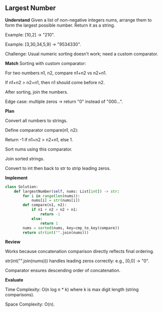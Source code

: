 ## Largest Number
**Understand**
Given a list of non-negative integers nums, arrange them to form the largest possible number. Return it as a string.

Example: [10,2] → "210".

Example: [3,30,34,5,9] → "9534330".

Challenge: Usual numeric sorting doesn’t work; need a custom comparator.

**Match**
Sorting with custom comparator:

For two numbers n1, n2, compare n1+n2 vs n2+n1.

If n1+n2 > n2+n1, then n1 should come before n2.

After sorting, join the numbers.

Edge case: multiple zeros → return "0" instead of "000...".

**Plan**

Convert all numbers to strings.

Define comparator compare(n1, n2):

Return -1 if n1+n2 > n2+n1, else 1.

Sort nums using this comparator.

Join sorted strings.

Convert to int then back to str to strip leading zeros.

**Implement**
```py
class Solution:
    def largestNumber(self, nums: List[int]) -> str:
        for i in range(len(nums)):
            nums[i] = str(nums[i])
        def compare(n1, n2):
            if n1 + n2 > n2 + n1:
                return -1
            else:
                return 1
        nums = sorted(nums, key=cmp_to_key(compare))
        return str(int("".join(nums)))
```

**Review**

Works because concatenation comparison directly reflects final ordering.

str(int("".join(nums))) handles leading zeros correctly: e.g., [0,0] → "0".

Comparator ensures descending order of concatenation.

**Evaluate**

Time Complexity: O(n log n * k) where k is max digit length (string comparisons).

Space Complexity: O(n).